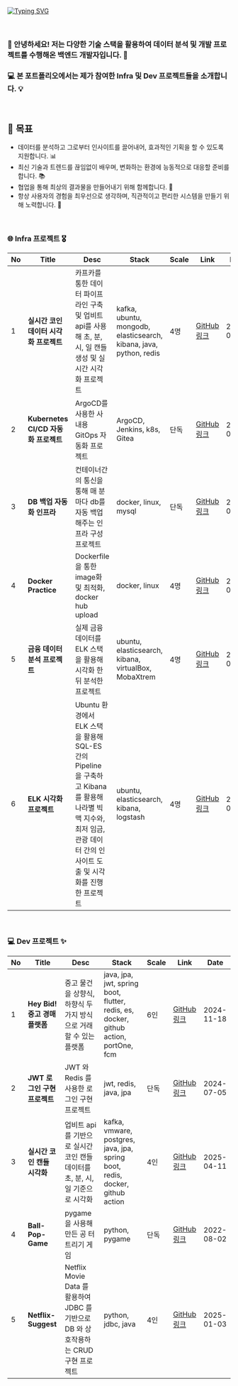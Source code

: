 [![Typing SVG](https://readme-typing-svg.demolab.com?font=Fira+Code&weight=600&size=33&duration=2000&pause=1500&color=BBF7D5&background=0067FF00&multiline=true&width=435&height=100&lines=Hello!+I'm+Hyundoo👋;It's+my+Portfolio!🏆)](https://git.io/typing-svg)

<br>

### 👋 안녕하세요! 저는 다양한 기술 스택을 활용하여 데이터 분석 및 개발 프로젝트를 수행해온 백엔드 개발자입니다. 🚀

### 💻 본 포트폴리오에서는 제가 참여한 Infra 및 Dev 프로젝트들을 소개합니다. 💡

<br>

## 🎯 목표

- 데이터를 분석하고 그로부터 인사이트를 끌어내어, 효과적인 기획을 할 수 있도록 지원합니다. 📊
- 최신 기술과 트렌드를 끊임없이 배우며, 변화하는 환경에 능동적으로 대응할 준비를 합니다. 📚
- 협업을 통해 최상의 결과물을 만들어내기 위해 함께합니다. 🤝
- 항상 사용자의 경험을 최우선으로 생각하며, 직관적이고 편리한 시스템을 만들기 위해 노력합니다. 👥

<br>

### 🌐 Infra 프로젝트 🎖️

| No | Title | Desc | Stack | Scale | Link | Date |
|----|---------------|------|-----------|----------|------|------|
| 1 | **실시간 코인 데이터 시각화 프로젝트**  | 카프카를 통한 데이터 파이프라인 구축 및 업비트 api를 사용해 초, 분, 시, 일 캔들 생성 및 실시간 시각화 프로젝트 | kafka, ubuntu, mongodb, elasticsearch, kibana, java, python, redis | 4명 | [GitHub 링크](https://github.com/Team-Stofka) | 2025-04-15 |
| 2 | **Kubernetes CI/CD 자동화 프로젝트**  | ArgoCD를 사용한 사내용 GitOps 자동화 프로젝트 | ArgoCD, Jenkins, k8s, Gitea | 단독 | [GitHub 링크](https://github.com/HyunDooBoo/DevOps_demo) | 2025-04-16 |
| 3 | **DB 백업 자동화 인프라**  | 컨테이너간의 통신을 통해 매 분마다 db를 자동 백업해주는 인프라 구성 프로젝트 | docker, linux, mysql | 단독 | [GitHub 링크](https://github.com/HyunDooBoo/docker-db-infra) | 2025-03-21 |
| 4 | **Docker Practice**  | Dockerfile을 통한 image화 및 최적화, docker hub upload | docker, linux | 4명 | [GitHub 링크](https://github.com/OhKimJeeSuh/spring-boot-docker) | 2025-03-19 |
| 5 | **금융 데이터 분석 프로젝트**  | 실제 금융 데이터를 ELK 스택을 활용해 시각화 한 뒤 분석한 프로젝트 | ubuntu, elasticsearch, kibana, virtualBox, MobaXtrem | 4명 | [GitHub 링크](https://github.com/HyunDooBoo/card-data-analysis) | 2025-01-24 |
| 6 | **ELK 시각화 프로젝트**  | Ubuntu 환경에서 ELK 스택을 활용해 SQL-ES 간의 Pipeline 을 구축하고 Kibana 를 활용해 나라별 빅맥 지수와, 최저 임금, 관광 데이터 간의 인사이트 도출 및 시각화를 진행한 프로젝트 | ubuntu, elasticsearch, kibana, logstash | 4명 | [GitHub 링크](https://github.com/HyunDooBoo/BicMac-index) | 2025-01-21 |





<br>

### 💻 Dev 프로젝트 ✨

| No | Title | Desc | Stack | Scale | Link | Date |
|----|---------------|------|-----------|----------|------|------|
| 1 | **Hey Bid! 중고 경매 플랫폼** | 중고 물건을 상향식, 하향식 두 가지 방식으로 거래할 수 있는 플랫폼 | java, jpa, jwt, spring boot, flutter, redis, es, docker, github action, portOne, fcm | 6인 | [GitHub 링크](https://github.com/HyunDooBoo/As_BE) | 2024-11-18 |
| 2 | **JWT 로그인 구현 프로젝트** | JWT 와 Redis 를 사용한 로그인 구현 프로젝트 | jwt, redis, java, jpa | 단독 | [GitHub 링크](https://github.com/HyunDooBoo/Dongbi_BE) | 2024-07-05 |
| 3 | **실시간 코인 캔들 시각화** | 업비트 api를 기반으로 실시간 코인 캔들 데이터를 초, 분, 시, 일 기준으로 시각화 | kafka, vmware, postgres, java, jpa, spring boot, redis, docker, github action | 4인 | [GitHub 링크](https://github.com/Team-Stofka/docs) | 2025-04-11 |
| 4 | **Ball-Pop-Game** | pygame 을 사용해 만든 공 터트리기 게임 | python, pygame | 단독 | [GitHub 링크](https://github.com/HyunDooBoo/Ball_Pop_Game) | 2022-08-02 |
| 5 | **Netflix-Suggest** | Netflix Movie Data 를 활용하여 JDBC 를 기반으로 DB 와 상호작용하는 CRUD 구현 프로젝트 | python, jdbc, java | 4인 | [GitHub 링크](https://github.com/HyunDooBoo/NS_BE) | 2025-01-03 |


